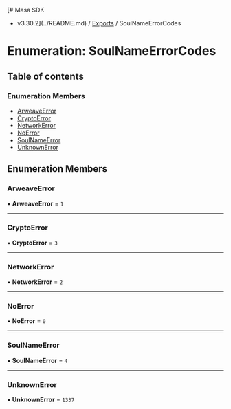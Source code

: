 [# Masa SDK
 - v3.30.2](../README.md) / [Exports](../modules.md) / SoulNameErrorCodes

# Enumeration: SoulNameErrorCodes

## Table of contents

### Enumeration Members

- [ArweaveError](SoulNameErrorCodes.md#arweaveerror)
- [CryptoError](SoulNameErrorCodes.md#cryptoerror)
- [NetworkError](SoulNameErrorCodes.md#networkerror)
- [NoError](SoulNameErrorCodes.md#noerror)
- [SoulNameError](SoulNameErrorCodes.md#soulnameerror)
- [UnknownError](SoulNameErrorCodes.md#unknownerror)

## Enumeration Members

### ArweaveError

• **ArweaveError** = ``1``

___

### CryptoError

• **CryptoError** = ``3``

___

### NetworkError

• **NetworkError** = ``2``

___

### NoError

• **NoError** = ``0``

___

### SoulNameError

• **SoulNameError** = ``4``

___

### UnknownError

• **UnknownError** = ``1337``
